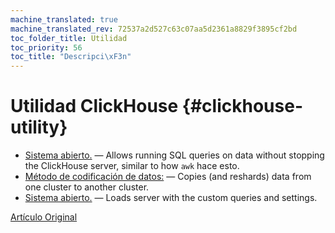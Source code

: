 ```yaml
---
machine_translated: true
machine_translated_rev: 72537a2d527c63c07aa5d2361a8829f3895cf2bd
toc_folder_title: Utilidad
toc_priority: 56
toc_title: "Descripci\xF3n"
---
```


# Utilidad ClickHouse {#clickhouse-utility}

-   [Sistema abierto.](clickhouse-local.md#clickhouse-local) — Allows running SQL queries on data without stopping the ClickHouse server, similar to how `awk` hace esto.
-   [Método de codificación de datos:](clickhouse-copier.md) — Copies (and reshards) data from one cluster to another cluster.
-   [Sistema abierto.](clickhouse-benchmark.md) — Loads server with the custom queries and settings.

[Artículo Original](https://clickhouse.tech/docs/en/operations/utils/) <!--hide-->
